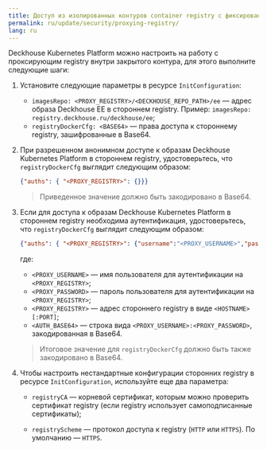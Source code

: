```yaml
---
title: Доступ из изолированных контуров container registry с фиксированным набором IP-адресов
permalink: ru/update/security/proxying-registry/
lang: ru
---
```


Deckhouse Kubernetes Platform можно настроить на работу с проксирующим registry внутри закрытого контура, для этого выполните следующие шаги: 

1. Установите следующие параметры в ресурсе `InitConfiguration`:

   * `imagesRepo: <PROXY_REGISTRY>/<DECKHOUSE_REPO_PATH>/ee` — адрес образа Deckhouse EE в стороннем registry. Пример: `imagesRepo: registry.deckhouse.ru/deckhouse/ee`;
   * `registryDockerCfg: <BASE64>` — права доступа к стороннему registry, зашифрованные в Base64.

2. При разрешенном анонимном доступе к образам Deckhouse Kubernetes Platform в стороннем registry, удостоверьтесь, что `registryDockerCfg` выглядит следующим образом:

   ```json
   {"auths": { "<PROXY_REGISTRY>": {}}}
   ```

   > Приведенное значение должно быть закодировано в Base64.

3. Если для доступа к образам Deckhouse Kubernetes Platform в стороннем registry необходима аутентификация, удостоверьтесь, что `registryDockerCfg` выглядит следующим образом:

   ```json
   {"auths": { "<PROXY_REGISTRY>": {"username":"<PROXY_USERNAME>","password":"<PROXY_PASSWORD>","auth":"<AUTH_BASE64>"}}}
   ```

   где:

   * `<PROXY_USERNAME>` — имя пользователя для аутентификации на `<PROXY_REGISTRY>`;
   * `<PROXY_PASSWORD>` — пароль пользователя для аутентификации на `<PROXY_REGISTRY>`;
   * `<PROXY_REGISTRY>` — адрес стороннего registry в виде `<HOSTNAME>[:PORT]`;
   * `<AUTH_BASE64>` — строка вида `<PROXY_USERNAME>:<PROXY_PASSWORD>`, закодированная в Base64.

   > Итоговое значение для `registryDockerCfg` должно быть также закодировано в Base64.

3. Чтобы настроить нестандартные конфигурации сторонних registry в ресурсе `InitConfiguration`, используйте еще два параметра:

   * `registryCA` — корневой сертификат, которым можно проверить сертификат registry (если registry использует самоподписанные сертификаты);
   * `registryScheme` — протокол доступа к registry (`HTTP` или `HTTPS`). По умолчанию — `HTTPS`.
   
      <div markdown="0" style="height: 0;" id="особенности-настройки-сторонних-registry"></div>

